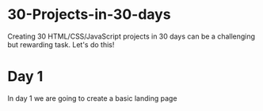 # 30-Projects-in-30-days
Creating 30 HTML/CSS/JavaScript projects in 30 days can be a challenging but rewarding task. Let's do this! 

# Day 1 
In day 1 we are going to create a basic landing page 